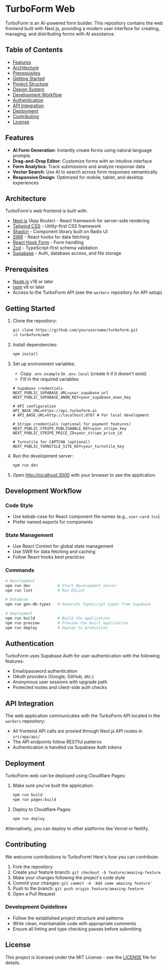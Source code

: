 # TurboForm Web

TurboForm is an AI-powered form builder. This repository contains the web frontend built with Next.js, providing a modern user interface for creating, managing, and distributing forms with AI assistance.

## Table of Contents

- [Features](#features)
- [Architecture](#architecture)
- [Prerequisites](#prerequisites)
- [Getting Started](#getting-started)
- [Project Structure](#project-structure)
- [Design System](#design-system)
- [Development Workflow](#development-workflow)
- [Authentication](#authentication)
- [API Integration](#api-integration)
- [Deployment](#deployment)
- [Contributing](#contributing)
- [License](#license)

## Features

- **AI Form Generation**: Instantly create forms using natural language prompts
- **Drag-and-Drop Editor**: Customize forms with an intuitive interface
- **Form Analytics**: Track submissions and analyze response data
- **Vector Search**: Use AI to search across form responses semantically
- **Responsive Design**: Optimized for mobile, tablet, and desktop experiences

## Architecture

TurboForm's web frontend is built with:

- [Next.js](https://nextjs.org/) (App Router) - React framework for server-side rendering
- [Tailwind CSS](https://tailwindcss.com/) - Utility-first CSS framework
- [Shadcn](https://ui.shadcn.com/) - Component library built on Radix UI
- [SWR](https://swr.vercel.app/) - React hooks for data fetching
- [React Hook Form](https://react-hook-form.com/) - Form handling
- [Zod](https://zod.dev/) - TypeScript-first schema validation
- [Supabase](https://supabase.com/) - Auth, database access, and file storage

## Prerequisites

- [Node.js](https://nodejs.org/) v18 or later
- [npm](https://www.npmjs.com/) v8 or later
- Access to the TurboForm API (see the `workers` repository for API setup)

## Getting Started

1. Clone the repository:

   ```bash
   git clone https://github.com/yourusername/turboform.git
   cd turboform/web
   ```

2. Install dependencies:

   ```bash
   npm install
   ```

3. Set up environment variables:

   - Copy `.env.example` to `.env.local` (create it if it doesn't exist)
   - Fill in the required variables:

   ```
   # Supabase credentials
   NEXT_PUBLIC_SUPABASE_URL=your_supabase_url
   NEXT_PUBLIC_SUPABASE_ANON_KEY=your_supabase_anon_key

   # API configuration
   API_BASE_URL=https://api.turboform.ai
   # API_BASE_URL=http://localhost:8787 # For local development

   # Stripe credentials (optional for payment features)
   NEXT_PUBLIC_STRIPE_PUBLISHABLE_KEY=your_stripe_key
   NEXT_PUBLIC_STRIPE_PRICE_ID=your_stripe_price_id

   # Turnstile for CAPTCHA (optional)
   NEXT_PUBLIC_TURNSTILE_SITE_KEY=your_turnstile_key
   ```

4. Run the development server:

   ```bash
   npm run dev
   ```

5. Open [http://localhost:3000](http://localhost:3000) with your browser to see the application.

## Development Workflow

### Code Style

- Use kebab-case for React component file names (e.g., `user-card.tsx`)
- Prefer named exports for components

### State Management

- Use React Context for global state management
- Use SWR for data fetching and caching
- Follow React hooks best practices

### Commands

```bash
# Development
npm run dev            # Start development server
npm run lint           # Run ESLint

# Database
npm run gen-db-types   # Generate TypeScript types from Supabase

# Deployment
npm run build          # Build the application
npm run preview        # Preview the built application
npm run deploy         # Deploy to production
```

## Authentication

TurboForm uses Supabase Auth for user authentication with the following features:

- Email/password authentication
- OAuth providers (Google, GitHub, etc.)
- Anonymous user sessions with upgrade path
- Protected routes and client-side auth checks

## API Integration

The web application communicates with the TurboForm API located in the `workers` repository:

- All frontend API calls are proxied through Next.js API routes in `src/app/api/`
- The API endpoints follow RESTful patterns
- Authentication is handled via Supabase Auth tokens

## Deployment

TurboForm web can be deployed using Cloudflare Pages:

1. Make sure you've built the application:

   ```bash
   npm run build
   npm run pages:build
   ```

2. Deploy to Cloudflare Pages:
   ```bash
   npm run deploy
   ```

Alternatively, you can deploy to other platforms like Vercel or Netlify.

## Contributing

We welcome contributions to TurboForm! Here's how you can contribute:

1. Fork the repository
2. Create your feature branch: `git checkout -b feature/amazing-feature`
3. Make your changes following the project's code style
4. Commit your changes: `git commit -m 'Add some amazing feature'`
5. Push to the branch: `git push origin feature/amazing-feature`
6. Open a Pull Request

### Development Guidelines

- Follow the established project structure and patterns
- Write clean, maintainable code with appropriate comments
- Ensure all linting and type checking passes before submitting

## License

This project is licensed under the MIT License - see the [LICENSE](LICENSE) file for details.
